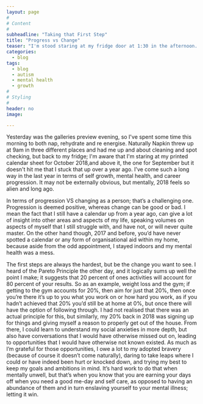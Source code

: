 ```yaml
---
layout: page
#
# Content
#
subheadline: "Taking that First Step"
title: "Progress vs Change"
teaser: "I'm stood staring at my fridge door at 1:30 in the afternoon. I'm not hungry, just somewhat a little slow and dazed today"
categories:
  - blog
tags:
  - blog
  - autism
  - mental health
  - growth
#
# Styling
#
header: no
image:

---
```

Yesterday was the galleries preview evening, so I've spent some time this morning to both nap, rehydrate and re energise. Naturally Napkin threw up at 9am in three different places and had me up and about cleaning and spot checking, but back to my fridge; I'm aware that I'm staring at my printed calendar sheet for October 2018,and above it, the one for September but it doesn't hit me that I stuck that up over a year ago.
I’ve come such a long way in the last year in terms of self growth, mental health, and career progression. It may not be externally obvious, but mentally, 2018 feels so alien and long ago.

In terms of progression VS changing as a person; that’s a challenging one. Progression is deemed positive, whereas change can be good or bad. I mean the fact that I still have a calendar up from a year ago, can give a lot of insight into other areas and aspects of my life, speaking volumes on aspects of myself that I still struggle with, and have not, or will never quite master. On the other hand though, 2017 and before, you’d have never spotted a calendar or any form of organisational aid within my home, because aside from the odd appointment, I stayed indoors and my mental health was a mess.

The first steps are always the hardest, but be the change you want to see. I heard of the Pareto Principle the other day, and it logically sums up well the point I make; it suggests that 20 percent of ones activities will account for 80 percent of your results. So as an example, weight loss and the gym; if getting to the gym accounts for 20%, then aim for just that 20%, then once you’re there it’s up to you what you work on or how hard you work, as if you hadn’t achieved that 20% you’d still be at home at 0%, but once there will have the option of following through.
I had not realised that there was an actual principle for this, but similarly, my 20% back in 2018 was signing up for things and giving myself a reason to properly get out of the house. From there, I could learn to understand my social anxieties in more depth, but also have conversations that I would have otherwise missed out on, leading to opportunities that I would have otherwise not known existed. 
As much as I’m grateful for those opportunities, I owe a lot to my adopted bravery (because of course it doesn’t come naturally), daring to take leaps where I could or have indeed been hurt or knocked down, and trying my best to keep my goals and ambitions in mind. It’s hard work to do that when mentally unwell, but that’s when you know that you are earning your days off when you need a good me-day and self care, as opposed to having an abundance of them and in turn  enslaving yourself to your mental illness; letting it win.
